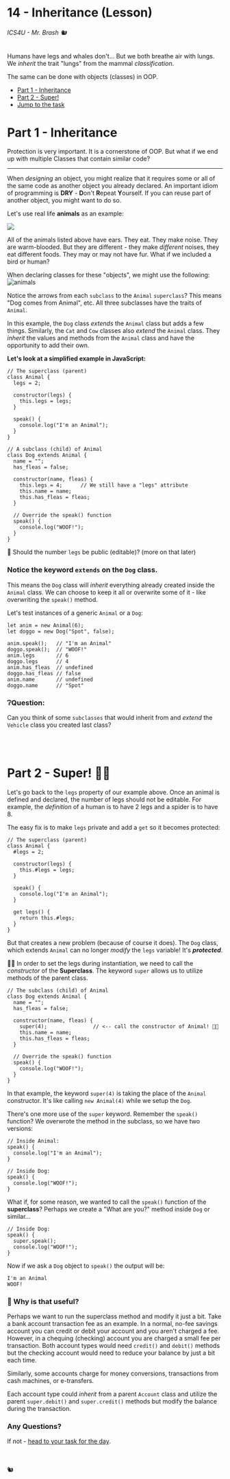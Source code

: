 # 14 - Inheritance (Lesson)

###### ICS4U - Mr. Brash 🐿

Humans have legs and whales don't... But we both breathe air with lungs. We _inherit_ the trait "lungs" from the mammal _classification_.

The same can be done with objects (classes) in OOP.

- [Part 1 - Inheritance](#part-1---inheritance)
- [Part 2 - Super!](#part-2---super-🦸🏻)
- [Jump to the task](TASK.md)


# Part 1 - Inheritance

Protection is very important. It is a cornerstone of OOP. But what if we end up with multiple Classes that contain similar code?

---

When _designing_ an object, you might realize that it requires some or all of the same code as another object you already declared. An important idiom of programming is **DRY** - **D**on't **R**epeat **Y**ourself. If you can reuse part of another object, you might want to do so.

Let's use real life **animals** as an example:

![](assets/inheritance_small.png)

All of the animals listed above have ears. They eat. They make noise. They are warm-blooded. But they are different - they make _different_ noises, they eat different foods. They may or may not have fur. What if we included a bird or human?

When declaring classes for these "objects", we might use the following:
![animals](assets/animals.png)

Notice the arrows from each `subclass` to the `Animal` `superclass`? This means "Dog comes from Animal", etc. All three subclasses have the traits of `Animal`.

In this example, the `Dog` class _extends_ the `Animal` class but adds a few things. Similarly, the `Cat` and `Cow` classes also _extend_ the `Animal` class. They _inherit_ the values and methods from the `Animal` class and have the opportunity to add their own.

**Let's look at a simplified example in JavaScript:**
```JS
// The superclass (parent)
class Animal {
  legs = 2;

  constructor(legs) {
    this.legs = legs;
  }

  speak() {
    console.log("I'm an Animal");
  }
}

// A subclass (child) of Animal
class Dog extends Animal {
  name = "";
  has_fleas = false;

  constructor(name, fleas) {
    this.legs = 4;      // We still have a "legs" attribute
    this.name = name;
    this.has_fleas = fleas;
  }

  // Override the speak() function
  speak() {
    console.log("WOOF!");
  }  
}
```

🤔 Should the number `legs` be public (editable)? (more on that later)

### Notice the keyword `extends` on the `Dog` class.
This means the `Dog` class will _inherit_ everything already created inside the `Animal` class. We can choose to keep it all or overwrite some of it - like overwriting the `speak()` method.

Let's test instances of a generic `Animal` or a `Dog`:
```JS
let anim = new Animal(6);
let doggo = new Dog("Spot", false);

anim.speak();   // "I'm an Animal"
doggo.speak();  // "WOOF!"
anim.legs       // 6
doggo.legs      // 4
anim.has_fleas  // undefined
doggo.has_fleas // false
anim.name       // undefined
doggo.name      // "Spot"
```

### ❔Question:
Can you think of some `subclasses` that would inherit from and _extend_ the `Vehicle` class you created last class?

<br><br>

# Part 2 - Super! 🦸🏻

Let's go back to the `legs` property of our example above. Once an animal is defined and declared, the number of legs should not be editable. For example, the _definition_ of a human is to have 2 legs and a spider is to have 8.

The easy fix is to make `legs` private and add a `get` so it becomes protected:

```JS
// The superclass (parent)
class Animal {
  #legs = 2;

  constructor(legs) {
    this.#legs = legs;
  }

  speak() {
    console.log("I'm an Animal");
  }

  get legs() {
    return this.#legs;
  }
}
```

But that creates a new problem (because of course it does). The `Dog` class, which extends `Animal` can no longer _modify_ the `legs` variable! It's _**protected**_.

🦸🏻 In order to set the legs during instantiation, we need to call the _constructor_ of the **Superclass**. The keyword `super` allows us to utilize methods of the parent class.

```JS
// The subclass (child) of Animal
class Dog extends Animal {
  name = "";
  has_fleas = false;

  constructor(name, fleas) {
    super(4);               // <-- call the constructor of Animal! 🦸🏻
    this.name = name;
    this.has_fleas = fleas;
  }

  // Override the speak() function
  speak() {
    console.log("WOOF!");
  }  
}
```

In that example, the keyword `super(4)` is taking the place of the `Animal` constructor. It's like calling `new Animal(4)` while we setup the `Dog`.

There's one more use of the `super` keyword. Remember the `speak()` function? We overwrote the method in the subclass, so we have two versions:
```JS
// Inside Animal:
speak() {
  console.log("I'm an Animal");
}

// Inside Dog:
speak() {
  console.log("WOOF!");
}
```

What if, for some reason, we wanted to call the `speak()` function of the **superclass**? Perhaps we create a "What are you?" method inside `Dog` or similar... 

```JS
// Inside Dog:
speak() {
  super.speak();
  console.log("WOOF!");
}
```

Now if we ask a `Dog` object to `speak()` the output will be:
```Text
I'm an Animal
WOOF!
```

### 🤔 Why is that useful?
Perhaps we want to run the superclass method and modify it just a bit. Take a bank account transaction fee as an example. In a normal, no-fee savings account you can credit or debit your account and you aren't charged a fee. However, in a chequing (checking) account you are charged a small fee per transaction. Both account types would need `credit()` and `debit()` methods but the checking account would need to reduce your balance by just a bit each time.

Similarly, some accounts charge for money conversions, transactions from cash machines, or e-transfers.

Each account type could _inherit_ from a parent `Account` class and utilize the parent `super.debit()` and `super.credit()` methods but modify the balance during the transaction.

### Any Questions?

If not - [head to your task for the day](TASK.md).

<br>
<br>
🐿️
